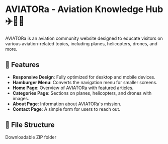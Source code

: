 # AVIATORa - Aviation Knowledge Hub ✈️🚁🚀

AVIATORa is an aviation community website designed to educate visitors on various aviation-related topics, including planes, helicopters, drones, and more.

## 📌 Features
- **Responsive Design**: Fully optimized for desktop and mobile devices.
- **Hamburger Menu**: Converts the navigation menu for smaller screens.
- **Home Page**: Overview of AVIATORa with featured articles.
- **Categories Page**: Sections on planes, helicopters, and drones with images.
- **About Page**: Information about AVIATORa's mission.
- **Contact Page**: A simple form for users to reach out.

## 📂 File Structure
Downloadable ZIP folder

